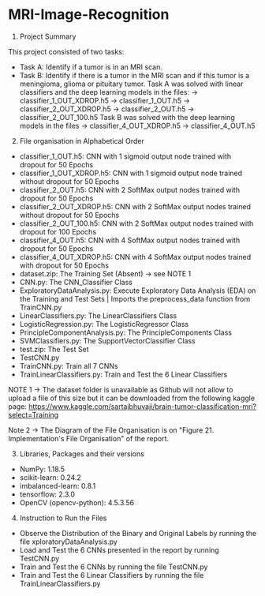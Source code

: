 # MRI-Image-Recognition

1) Project Summary

This project consisted of two tasks:
- Task A: Identify if a tumor is in an MRI scan.
- Task B: Identify if there is a tumor in the MRI scan and if this tumor is a meningioma, glioma or pituitary tumor.
Task A was solved with linear classifiers and the deep learning models in the files:
-> classifier_1_OUT_XDROP.h5
-> classifier_1_OUT.h5
-> classifier_2_OUT_XDROP.h5
-> classifier_2_OUT.h5
-> classifier_2_OUT_100.h5
Task B was solved with the deep learning models in the files
-> classifier_4_OUT_XDROP.h5
-> classifier_4_OUT.h5

2) File organisation in Alphabetical Order 

- classifier_1_OUT.h5: CNN with 1 sigmoid output node trained with dropout for 50 Epochs
- classifier_1_OUT_XDROP.h5: CNN with 1 sigmoid output node trained without dropout for 50 Epochs
- classifier_2_OUT.h5: CNN with 2 SoftMax output nodes trained with dropout for 50 Epochs
- classifier_2_OUT_XDROP.h5: CNN with 2 SoftMax output nodes trained without dropout for 50 Epochs
- classifier_2_OUT_100.h5: CNN with 2 SoftMax output nodes trained with dropout for 100 Epochs
- classifier_4_OUT.h5: CNN with 4 SoftMax output nodes trained with dropout for 50 Epochs
- classifier_4_OUT_XDROP.h5: CNN with 4 SoftMax output nodes trained with dropout for 50 Epochs
- dataset.zip: The Training Set (Absent) -> see NOTE 1
- CNN.py: The CNN_Classifier Class
- ExploratoryDataAnalysis.py: Execute Exploratory Data Analysis (EDA) on the Training and Test Sets | Imports the preprocess_data function from TrainCNN.py
- LinearClassifiers.py: The LinearClassifiers Class
- LogisticRegression.py: The LogisticRegressor Class
- PrincipleComponentAnalysis.py: The PrincipleComponents Class
- SVMClassifiers.py: The SupportVectorClassifier Class
- test.zip: The Test Set
- TestCNN.py
- TrainCNN.py: Train all 7 CNNs
- TrainLinearClassifiers.py: Train and Test the 6 Linear Classifiers

NOTE 1 -> The dataset folder is unavailable as Github will not allow to upload a file of this size but it can be downloaded from the following kaggle page: https://www.kaggle.com/sartajbhuvaji/brain-tumor-classification-mri?select=Training

Note 2 -> The Diagram of the File Organisation is on "Figure 21. Implementation's File Organisation" of the report.

3) Libraries, Packages and their versions

- NumPy: 1.18.5
- scikit-learn: 0.24.2
- imbalanced-learn: 0.8.1
- tensorflow: 2.3.0
- OpenCV (opencv-python): 4.5.3.56 

4) Instruction to Run the Files
- Observe the Distribution of the Binary and Original Labels by running the file xploratoryDataAnalysis.py 
- Load and Test the 6 CNNs presented in the report by running TestCNN.py
- Train and Test the 6 CNNs by running the file TestCNN.py
- Train and Test the 6 Linear Classifiers by running the file TrainLinearClassifiers.py
